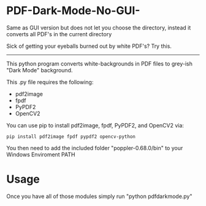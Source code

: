 # PDF-Dark-Mode-No-GUI-
Same as GUI version but does not let you choose the directory, instead it converts all PDF's in the current directory

Sick of getting your eyeballs burned out by white PDF's? Try this. 
________________________________________________________________________________

This python program converts white-backgrounds in PDF files to grey-ish "Dark Mode" background.

This .py file requires the following:
 * pdf2image
 * fpdf
 * PyPDF2
 * OpenCV2
  
  You can use pip to install pdf2image, fpdf, PyPDF2, and OpenCV2 via:
  
  
    pip install pdf2image fpdf pypdf2 opencv-python
    
    
You then need to add the included folder "poppler-0.68.0/bin" to your Windows Enviroment PATH
    
    
    
# Usage
   
   Once you have all of those modules simply run "python pdfdarkmode.py"
